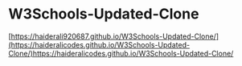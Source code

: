 # W3Schools-Updated-Clone

[https://haiderali920687.github.io/W3Schools-Updated-Clone/](https://haideralicodes.github.io/W3Schools-Updated-Clone/)https://haideralicodes.github.io/W3Schools-Updated-Clone/
